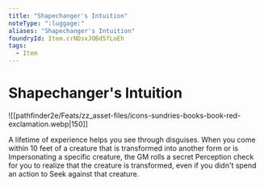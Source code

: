 ```yaml
---
title: "Shapechanger's Intuition"
noteType: ":luggage:"
aliases: "Shapechanger's Intuition"
foundryId: Item.crNDsxJOBd5fLoEh
tags:
  - Item
---
```


# Shapechanger's Intuition
![[pathfinder2e/Feats/zz_asset-files/icons-sundries-books-book-red-exclamation.webp|150]]

A lifetime of experience helps you see through disguises. When you come within 10 feet of a creature that is transformed into another form or is Impersonating a specific creature, the GM rolls a secret Perception check for you to realize that the creature is transformed, even if you didn't spend an action to Seek against that creature.
